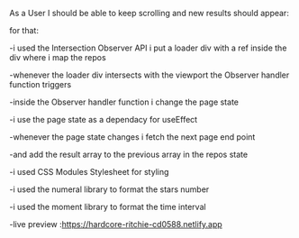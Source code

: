 As a User I should be able to keep scrolling and new results should appear:

for that:

-i used the Intersection Observer API i put a loader div with a ref  inside the div where i map the repos 

-whenever the loader div intersects with the viewport the Observer handler function triggers 

-inside the Observer handler function i change the page state 

-i use the page state as a dependacy for useEffect 

-whenever the page state changes i fetch the next page end point

-and add the result array to the previous array in the repos state 


-i used CSS Modules Stylesheet for styling 

-i used the numeral library to format the  stars number

-i used the moment library to format the time interval 

-live preview :https://hardcore-ritchie-cd0588.netlify.app
